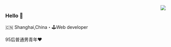 <img align="right" src="https://github-readme-stats.vercel.app/api?username=codeover1&show_icons=true&icon_color=805AD5&text_color=718096&bg_color=ffffff&hide_title=true" />

### Hello 👋

🇨🇳 Shanghai,China・🕹Web developer

95后普通男青年:heart:

<!---
codeover1/codeover1 is a ✨ special ✨ repository because its `README.md` (this file) appears on your GitHub profile.
You can click the Preview link to take a look at your changes.
--->
